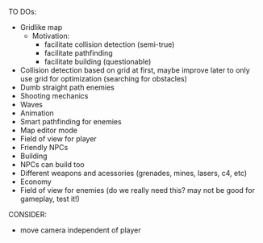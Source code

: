 TO DOs:
- Gridlike map
	- Motivation:
		- facilitate collision detection (semi-true)
		- facilitate pathfinding
		- facilitate building (questionable)
- Collision detection based on grid at first, maybe improve later to only use grid for optimization (searching for obstacles)
- Dumb straight path enemies
- Shooting mechanics
- Waves
- Animation
- Smart pathfinding for enemies
- Map editor mode
- Field of view for player
- Friendly NPCs
- Building
- NPCs can build too
- Different weapons and acessories (grenades, mines, lasers, c4, etc)
- Economy
- Field of view for enemies (do we really need this? may not be good for gameplay, test it!)

CONSIDER:
- move camera independent of player